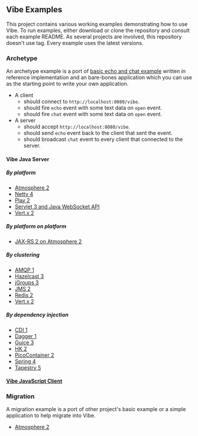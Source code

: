 ## Vibe Examples
This project contains various working examples demonstrating how to use Vibe. To run examples, either download or clone the repository and consult each example README. As several projects are involved, this repository doesn't use tag. Every example uses the latest versions. 

### Archetype
An archetype example is a port of [basic echo and chat example](http://vibe-project.github.io/projects/vibe-protocol/3.0.0-Alpha3/api/#module--vibe-protocol-) written in reference implementation and an bare-bones application which you can use as the starting point to write your own application.

* A client
    * should connect to `http://localhost:8080/vibe`.
    * should fire `echo` event with some text data on `open` event.
    * should fire `chat` event with some text data on `open` event.
* A server
    * should accept `http://localhost:8080/vibe`.
    * should send `echo` event back to the client that sent the event.
    * should broadcast `chat` event to every client that connected to the server.

#### Vibe Java Server
##### By platform
* [Atmosphere 2](https://github.com/vibe-project/vibe-examples/tree/master/archetype/vibe-java-server/platform/atmosphere2)
* [Netty 4](https://github.com/vibe-project/vibe-examples/tree/master/archetype/vibe-java-server/platform/netty4)
* [Play 2](https://github.com/vibe-project/vibe-examples/tree/master/archetype/vibe-java-server/platform/play2)
* [Servlet 3 and Java WebSocket API](https://github.com/vibe-project/vibe-examples/tree/master/archetype/vibe-java-server/platform/servlet3-jwa1)
* [Vert.x 2](https://github.com/vibe-project/vibe-examples/tree/master/archetype/vibe-java-server/platform/vertx2)

##### By platform on platform
* [JAX-RS 2 on Atmosphere 2](https://github.com/vibe-project/vibe-examples/tree/master/archetype/vibe-java-server/platform-on-platform/jaxrs2-atmosphere2)

##### By clustering
* [AMQP 1](https://github.com/vibe-project/vibe-examples/tree/master/archetype/vibe-java-server/clustering/amqp1)
* [Hazelcast 3](https://github.com/vibe-project/vibe-examples/tree/master/archetype/vibe-java-server/clustering/hazelcast3)
* [jGroups 3](https://github.com/vibe-project/vibe-examples/tree/master/archetype/vibe-java-server/clustering/jgroups3)
* [JMS 2](https://github.com/vibe-project/vibe-examples/tree/master/archetype/vibe-java-server/clustering/jms2)
* [Redis 2](https://github.com/vibe-project/vibe-examples/tree/master/archetype/vibe-java-server/clustering/redis2)
* [Vert.x 2](https://github.com/vibe-project/vibe-examples/tree/master/archetype/vibe-java-server/clustering/vertx2)

##### By dependency injection
* [CDI 1](https://github.com/vibe-project/vibe-examples/tree/master/archetype/vibe-java-server/dependency-injection/cdi1)
* [Dagger 1](https://github.com/vibe-project/vibe-examples/tree/master/archetype/vibe-java-server/dependency-injection/dagger1)
* [Guice 3](https://github.com/vibe-project/vibe-examples/tree/master/archetype/vibe-java-server/dependency-injection/guice3)
* [HK 2](https://github.com/vibe-project/vibe-examples/tree/master/archetype/vibe-java-server/dependency-injection/hk2)
* [PicoContainer 2](https://github.com/vibe-project/vibe-examples/tree/master/archetype/vibe-java-server/dependency-injection/picocontainer2)
* [Spring 4](https://github.com/vibe-project/vibe-examples/tree/master/archetype/vibe-java-server/dependency-injection/spring4)
* [Tapestry 5](https://github.com/vibe-project/vibe-examples/tree/master/archetype/vibe-java-server/dependency-injection/tapestry5)

#### [Vibe JavaScript Client](https://github.com/vibe-project/vibe-examples/tree/master/archetype/vibe-javascript-client)

### Migration
A migration example is a port of other project's basic example or a simple application to help migrate into Vibe.

* [Atmosphere 2](https://github.com/vibe-project/vibe-examples/tree/master/migration/atmosphere2)
